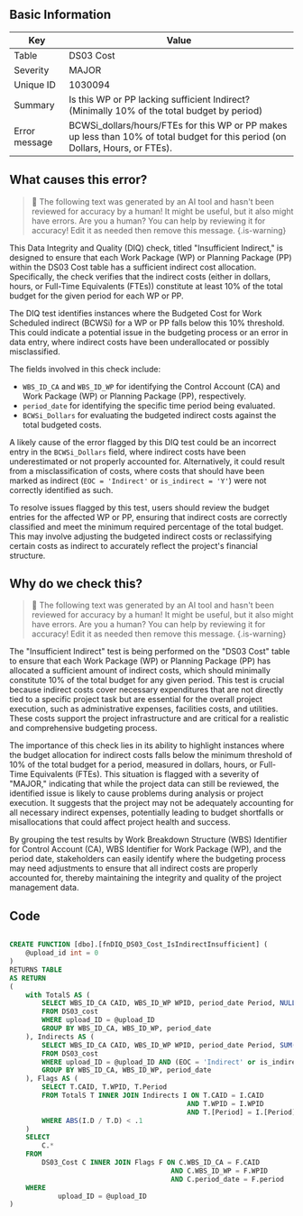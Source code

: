 ## Basic Information
| Key         | Value          |
|-------------|----------------|
| Table       | DS03 Cost |
| Severity    | MAJOR |
| Unique ID   | 1030094   |
| Summary     | Is this WP or PP lacking sufficient Indirect? (Minimally 10% of the total budget by period) |
| Error message | BCWSi_dollars/hours/FTEs for this WP or PP makes up less than 10% of total budget for this period (on Dollars, Hours, or FTEs). |

## What causes this error?

> :robot: The following text was generated by an AI tool and hasn't been reviewed for accuracy by a human! It might be useful, but it also might have errors. Are you a human? You can help by reviewing it for accuracy! Edit it as needed then remove this message.
{.is-warning}

This Data Integrity and Quality (DIQ) check, titled "Insufficient Indirect," is designed to ensure that each Work Package (WP) or Planning Package (PP) within the DS03 Cost table has a sufficient indirect cost allocation. Specifically, the check verifies that the indirect costs (either in dollars, hours, or Full-Time Equivalents (FTEs)) constitute at least 10% of the total budget for the given period for each WP or PP.

The DIQ test identifies instances where the Budgeted Cost for Work Scheduled indirect (BCWSi) for a WP or PP falls below this 10% threshold. This could indicate a potential issue in the budgeting process or an error in data entry, where indirect costs have been underallocated or possibly misclassified.

The fields involved in this check include:
- `WBS_ID_CA` and `WBS_ID_WP` for identifying the Control Account (CA) and Work Package (WP) or Planning Package (PP), respectively.
- `period_date` for identifying the specific time period being evaluated.
- `BCWSi_Dollars` for evaluating the budgeted indirect costs against the total budgeted costs.

A likely cause of the error flagged by this DIQ test could be an incorrect entry in the `BCWSi_Dollars` field, where indirect costs have been underestimated or not properly accounted for. Alternatively, it could result from a misclassification of costs, where costs that should have been marked as indirect (`EOC = 'Indirect'` or `is_indirect = 'Y'`) were not correctly identified as such.

To resolve issues flagged by this test, users should review the budget entries for the affected WP or PP, ensuring that indirect costs are correctly classified and meet the minimum required percentage of the total budget. This may involve adjusting the budgeted indirect costs or reclassifying certain costs as indirect to accurately reflect the project's financial structure.
## Why do we check this?

> :robot: The following text was generated by an AI tool and hasn't been reviewed for accuracy by a human! It might be useful, but it also might have errors. Are you a human? You can help by reviewing it for accuracy! Edit it as needed then remove this message.
{.is-warning}

The "Insufficient Indirect" test is being performed on the "DS03 Cost" table to ensure that each Work Package (WP) or Planning Package (PP) has allocated a sufficient amount of indirect costs, which should minimally constitute 10% of the total budget for any given period. This test is crucial because indirect costs cover necessary expenditures that are not directly tied to a specific project task but are essential for the overall project execution, such as administrative expenses, facilities costs, and utilities. These costs support the project infrastructure and are critical for a realistic and comprehensive budgeting process.

The importance of this check lies in its ability to highlight instances where the budget allocation for indirect costs falls below the minimum threshold of 10% of the total budget for a period, measured in dollars, hours, or Full-Time Equivalents (FTEs). This situation is flagged with a severity of "MAJOR," indicating that while the project data can still be reviewed, the identified issue is likely to cause problems during analysis or project execution. It suggests that the project may not be adequately accounting for all necessary indirect expenses, potentially leading to budget shortfalls or misallocations that could affect project health and success.

By grouping the test results by Work Breakdown Structure (WBS) Identifier for Control Account (CA), WBS Identifier for Work Package (WP), and the period date, stakeholders can easily identify where the budgeting process may need adjustments to ensure that all indirect costs are properly accounted for, thereby maintaining the integrity and quality of the project management data.
## Code

```sql

CREATE FUNCTION [dbo].[fnDIQ_DS03_Cost_IsIndirectInsufficient] (
	@upload_id int = 0
)
RETURNS TABLE
AS RETURN
(
	with TotalS AS (
		SELECT WBS_ID_CA CAID, WBS_ID_WP WPID, period_date Period, NULLIF(SUM(BCWSi_Dollars),0) D
		FROM DS03_cost
		WHERE upload_ID = @upload_ID
		GROUP BY WBS_ID_CA, WBS_ID_WP, period_date
	), Indirects AS (
		SELECT WBS_ID_CA CAID, WBS_ID_WP WPID, period_date Period, SUM(BCWSi_Dollars) D
		FROM DS03_cost
		WHERE upload_ID = @upload_ID AND (EOC = 'Indirect' or is_indirect = 'Y')
		GROUP BY WBS_ID_CA, WBS_ID_WP, period_date
	), Flags AS (
		SELECT T.CAID, T.WPID, T.Period
		FROM TotalS T INNER JOIN Indirects I ON T.CAID = I.CAID 
											AND T.WPID = I.WPID
											AND T.[Period] = I.[Period]
		WHERE ABS(I.D / T.D) < .1 
	)
	SELECT 
		C.* 
	FROM 
		DS03_Cost C INNER JOIN Flags F ON C.WBS_ID_CA = F.CAID
										AND C.WBS_ID_WP = F.WPID
										AND C.period_date = F.period
	WHERE
			upload_ID = @upload_ID
)
```
